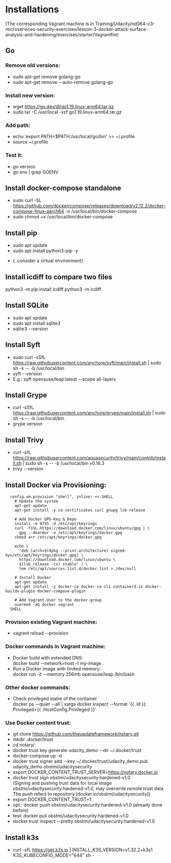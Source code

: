 # Installations  
(The corresponding Vagrant machine is in Training/Udacity/nd064-c3-microservices-security-exercises/lesson-3-docker-attack-surface-analysis-and-hardening/exercises/starter/Vagrantfile)
## Go
### Remove old versions:  
* sudo apt-get remove golang-go
* sudo apt-get remove --auto-remove golang-go
### Install new version:
* wget https://go.dev/dl/go1.19.linux-arm64.tar.gz
* sudo tar -C /usr/local -xzf go1.19.linux-arm64.tar.gz
### Add path:
* echo 'export PATH=$PATH:/usr/local/go/bin' >> ~/.profile
* source ~/.profile
### Test it:
* go version
* go env | grep GOENV

## Install docker-compose standalone
* sudo curl -SL https://github.com/docker/compose/releases/download/v2.12.2/docker-compose-linux-aarch64 -o /usr/local/bin/docker-compose
* sudo chmod +x /usr/local/bin/docker-compose

## Install pip
* sudo apt update
* sudo apt install python3-pip -y
+ (..consider a virtual environment)

## Install icdiff to compare two files
python3 -m pip install icdiff
python3 -m icdiff <file1> <file2>

## Install SQLite
* sudo apt update
* sudo apt install sqlite3
* sqlite3 --version

## Install Syft
* sudo curl -sSfL https://raw.githubusercontent.com/anchore/syft/main/install.sh | sudo sh -s -- -b /usr/local/bin
* syft --version
* E.g.: syft opensuse/leap:latest --scope all-layers

## Install Grype
* curl -sSfL https://raw.githubusercontent.com/anchore/grype/main/install.sh | sudo sh -s -- -b /usr/local/bin
* grype version

## Install Trivy
* curl -sfL https://raw.githubusercontent.com/aquasecurity/trivy/main/contrib/install.sh | sudo sh -s -- -b /usr/local/bin v0.18.3
* trivy --version

## Install Docker via Provisioning:
```
  config.vm.provision "shell", inline: <<-SHELL
    # Update the system
    apt-get update
    apt-get install -y ca-certificates curl gnupg lsb-release

    # Add Docker GPG-Key & Repo
    install -m 0755 -d /etc/apt/keyrings
    curl -fsSL https://download.docker.com/linux/ubuntu/gpg | \
      gpg --dearmor -o /etc/apt/keyrings/docker.gpg
    chmod a+r /etc/apt/keyrings/docker.gpg

    echo \
      "deb [arch=$(dpkg --print-architecture) signed-by=/etc/apt/keyrings/docker.gpg] \
      https://download.docker.com/linux/ubuntu \
      $(lsb_release -cs) stable" | \
      tee /etc/apt/sources.list.d/docker.list > /dev/null

    # Install Docker
    apt-get update
    apt-get install -y docker-ce docker-ce-cli containerd.io docker-buildx-plugin docker-compose-plugin

    # Add Vagrant-User to the docker-group
    usermod -aG docker vagrant
  SHELL
```
### Provision existing Vagrant machine:  
* vagrant reload --provision
### Docker commands in Vagrant machine:
* Docker build with extended DNS:  
docker build --network=host -t my-image .
* Run a Docker image with limited memory:  
docker run -it --memory 256mb opensuse/leap /bin/bash

### Other docker commands:
* Check privileged statre of the container  
docker ps --quiet --all | xargs docker inspect --format '{{ .Id }}: Privileged={{ .HostConfig.Privileged }}'

### Use Docker content trust:
* git clone https://github.com/theupdateframework/notary.git
* mkdir .docker/trust
* cd notary/
* docker trust key generate udacity_demo --dir ~/.docker/trust
* docker-compose up -d
* docker trust signer add --key ~/.docker/trust/udacity_demo.pub udacity_demo obstmi/udacitysecurity
* export DOCKER_CONTENT_TRUST_SERVER=https://notary.docker.io
* docker trust sign obstmi/udacitysecurity:hardened-v1.0  
(Signing and pushing trust data for local image obstmi/udacitysecurity:hardened-v1.0, may overwrite remote trust data
The push refers to repository [docker.io/obstmi/udacitysecurity])
* export DOCKER_CONTENT_TRUST=1
* opt.: docker push obstmi/udacitysecurity:hardened-v1.0 (already done before)
* test: docker pull obstmi/udacitysecurity:hardened-v1.0
* docker trust inspect --pretty obstmi/udacitysecurity:hardened-v1.0

## Install k3s
* curl -sfL https://get.k3s.io | INSTALL_K3S_VERSION=v1.32.2+k3s1 K3S_KUBECONFIG_MODE="644" sh -



